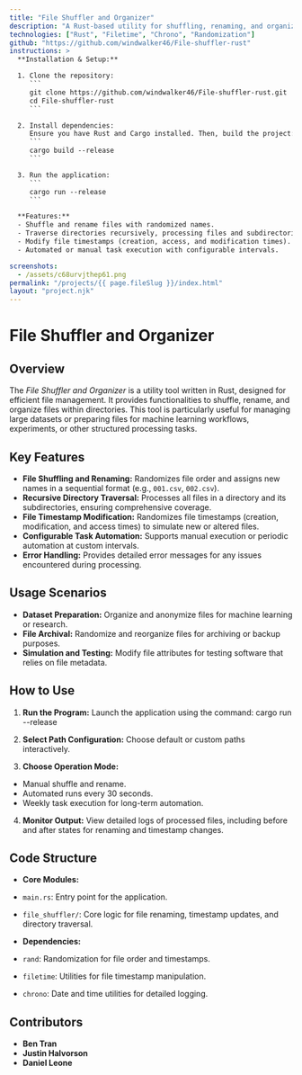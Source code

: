 ```yaml
---
title: "File Shuffler and Organizer"
description: "A Rust-based utility for shuffling, renaming, and organizing files in directories. The application supports recursive directory traversal, timestamp modification, and automated tasks, making it ideal for managing large datasets or file-based workflows."
technologies: ["Rust", "Filetime", "Chrono", "Randomization"]
github: "https://github.com/windwalker46/File-shuffler-rust"
instructions: >
  **Installation & Setup:**

  1. Clone the repository:
     ```
     git clone https://github.com/windwalker46/File-shuffler-rust.git
     cd File-shuffler-rust
     ```

  2. Install dependencies:
     Ensure you have Rust and Cargo installed. Then, build the project:
     ```
     cargo build --release
     ```

  3. Run the application:
     ```
     cargo run --release
     ```

  **Features:**
  - Shuffle and rename files with randomized names.
  - Traverse directories recursively, processing files and subdirectories.
  - Modify file timestamps (creation, access, and modification times).
  - Automated or manual task execution with configurable intervals.

screenshots:
  - /assets/c68urvjthep61.png
permalink: "/projects/{{ page.fileSlug }}/index.html"
layout: "project.njk"
---
```


# File Shuffler and Organizer

## Overview

The *File Shuffler and Organizer* is a utility tool written in Rust, designed for efficient file management. It provides functionalities to shuffle, rename, and organize files within directories. This tool is particularly useful for managing large datasets or preparing files for machine learning workflows, experiments, or other structured processing tasks.

## Key Features

- **File Shuffling and Renaming:** Randomizes file order and assigns new names in a sequential format (e.g., `001.csv`, `002.csv`).
- **Recursive Directory Traversal:** Processes all files in a directory and its subdirectories, ensuring comprehensive coverage.
- **File Timestamp Modification:** Randomizes file timestamps (creation, modification, and access times) to simulate new or altered files.
- **Configurable Task Automation:** Supports manual execution or periodic automation at custom intervals.
- **Error Handling:** Provides detailed error messages for any issues encountered during processing.

## Usage Scenarios

- **Dataset Preparation:** Organize and anonymize files for machine learning or research.
- **File Archival:** Randomize and reorganize files for archiving or backup purposes.
- **Simulation and Testing:** Modify file attributes for testing software that relies on file metadata.

## How to Use

1. **Run the Program:** Launch the application using the command:
cargo run --release

2. **Select Path Configuration:** Choose default or custom paths interactively.
3. **Choose Operation Mode:**
- Manual shuffle and rename.
- Automated runs every 30 seconds.
- Weekly task execution for long-term automation.
4. **Monitor Output:** View detailed logs of processed files, including before and after states for renaming and timestamp changes.

## Code Structure

- **Core Modules:**
- `main.rs`: Entry point for the application.
- `file_shuffler/`: Core logic for file renaming, timestamp updates, and directory traversal.

- **Dependencies:**
- `rand`: Randomization for file order and timestamps.
- `filetime`: Utilities for file timestamp manipulation.
- `chrono`: Date and time utilities for detailed logging.

## Contributors

- **Ben Tran**
- **Justin Halvorson**
- **Daniel Leone**
